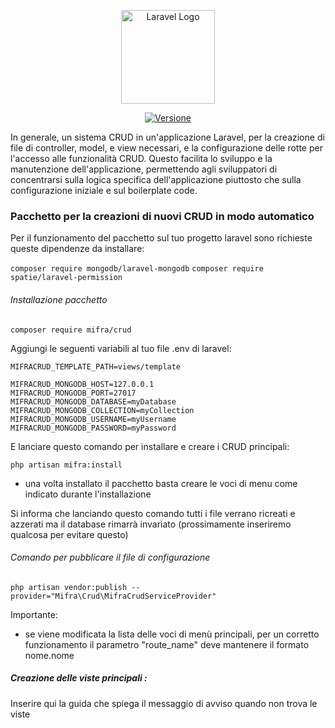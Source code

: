 <p align="center"><a href="https://www.mifra.com" target="_blank"><img src="https://www.mifra.eu/images/Logo_mifra_10anni.png" width="150" alt="Laravel Logo"></a></p>

<p align="center">
<a href="https://www.mifra.eu"><img src="https://img.shields.io/badge/version-1.0.x--dev-blue" alt="Versione"></a>
</p>

In generale, un sistema CRUD in un'applicazione Laravel, per la creazione di file di controller, model, e view necessari, e la configurazione delle rotte per l'accesso alle funzionalità CRUD. Questo facilita lo sviluppo e la manutenzione dell'applicazione, permettendo agli sviluppatori di concentrarsi sulla logica specifica dell'applicazione piuttosto che sulla configurazione iniziale e sul boilerplate code.

### Pacchetto per la creazioni di nuovi CRUD in modo automatico

Per il funzionamento del pacchetto sul tuo progetto laravel sono richieste queste dipendenze da installare:

`composer require mongodb/laravel-mongodb`
`composer require spatie/laravel-permission`

###### Installazione pacchetto

`composer require mifra/crud`

Aggiungi le seguenti variabili al tuo file .env di laravel:

```
MIFRACRUD_TEMPLATE_PATH=views/template

MIFRACRUD_MONGODB_HOST=127.0.0.1
MIFRACRUD_MONGODB_PORT=27017
MIFRACRUD_MONGODB_DATABASE=myDatabase
MIFRACRUD_MONGODB_COLLECTION=myCollection
MIFRACRUD_MONGODB_USERNAME=myUsername
MIFRACRUD_MONGODB_PASSWORD=myPassword
```

E lanciare questo comando per installare e creare i CRUD principali:

`php artisan mifra:install`

- una volta installato il pacchetto basta creare le voci di menu come indicato durante l'installazione

Si informa che lanciando questo comando tutti i file verrano ricreati e azzerati ma il database rimarrà invariato (prossimamente inseriremo qualcosa per evitare questo)




###### Comando per pubblicare il file di configurazione

`php artisan vendor:publish --provider="Mifra\Crud\MifraCrudServiceProvider"`

Importante:
- se viene modificata la lista delle voci di menù principali, per un corretto funzionamento il parametro "route_name" deve mantenere il formato nome.nome




##### Creazione delle viste principali :

Inserire qui la guida che spiega il messaggio di avviso quando non trova le viste